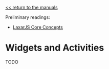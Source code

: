 [<< return to the manuals](index.md)

Preliminary readings:

* [LaxarJS Core Concepts](../concepts.md)


# Widgets and Activities

TODO
